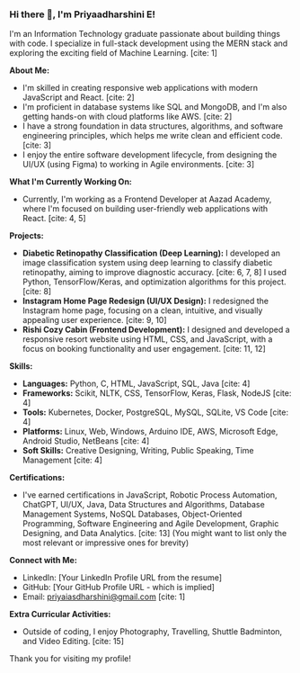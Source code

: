 ### Hi there 👋, I'm Priyaadharshini E!

I'm an Information Technology graduate passionate about building things with code. I specialize in full-stack development using the MERN stack and exploring the exciting field of Machine Learning. [cite: 1]

**About Me:**

* I'm skilled in creating responsive web applications with modern JavaScript and React. [cite: 2]
* I'm proficient in database systems like SQL and MongoDB, and I'm also getting hands-on with cloud platforms like AWS. [cite: 2]
* I have a strong foundation in data structures, algorithms, and software engineering principles, which helps me write clean and efficient code. [cite: 3]
* I enjoy the entire software development lifecycle, from designing the UI/UX (using Figma) to working in Agile environments. [cite: 3]

**What I'm Currently Working On:**

* Currently, I'm working as a Frontend Developer at Aazad Academy, where I'm focused on building user-friendly web applications with React. [cite: 4, 5]

**Projects:**

* **Diabetic Retinopathy Classification (Deep Learning):** I developed an image classification system using deep learning to classify diabetic retinopathy, aiming to improve diagnostic accuracy. [cite: 6, 7, 8] I used Python, TensorFlow/Keras, and optimization algorithms for this project. [cite: 8]
* **Instagram Home Page Redesign (UI/UX Design):** I redesigned the Instagram home page, focusing on a clean, intuitive, and visually appealing user experience. [cite: 9, 10]
* **Rishi Cozy Cabin (Frontend Development):** I designed and developed a responsive resort website using HTML, CSS, and JavaScript, with a focus on booking functionality and user engagement. [cite: 11, 12]

**Skills:**

* **Languages:** Python, C, HTML, JavaScript, SQL, Java [cite: 4]
* **Frameworks:** Scikit, NLTK, CSS, TensorFlow, Keras, Flask, NodeJS [cite: 4]
* **Tools:** Kubernetes, Docker, PostgreSQL, MySQL, SQLite, VS Code [cite: 4]
* **Platforms:** Linux, Web, Windows, Arduino IDE, AWS, Microsoft Edge, Android Studio, NetBeans [cite: 4]
* **Soft Skills:** Creative Designing, Writing, Public Speaking, Time Management [cite: 4]

**Certifications:**

* I've earned certifications in JavaScript, Robotic Process Automation, ChatGPT, UI/UX, Java, Data Structures and Algorithms, Database Management Systems, NoSQL Databases, Object-Oriented Programming, Software Engineering and Agile Development, Graphic Designing, and Data Analytics. [cite: 13] (You might want to list only the most relevant or impressive ones for brevity)

**Connect with Me:**

* LinkedIn: [Your LinkedIn Profile URL from the resume]
* GitHub: [Your GitHub Profile URL - which is implied]
* Email: [priyaiasdharshini@gmail.com](mailto:priyaiasdharshini@gmail.com) [cite: 1]

**Extra Curricular Activities:**

* Outside of coding, I enjoy Photography, Travelling, Shuttle Badminton, and Video Editing. [cite: 15]

Thank you for visiting my profile!
